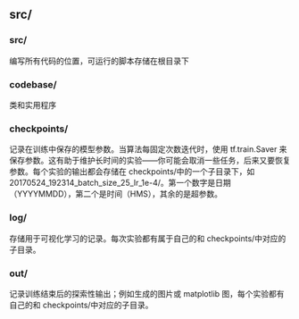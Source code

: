 ## src/
### src/
编写所有代码的位置，可运行的脚本存储在根目录下
### codebase/ 
类和实用程序
### checkpoints/
记录在训练中保存的模型参数。当算法每固定次数迭代时，使用 tf.train.Saver 来保存参数。这有助于维护长时间的实验——你可能会取消一些任务，后来又要恢复参数。每个实验的输出都会存储在 checkpoints/中的一个子目录下，如 20170524_192314_batch_size_25_lr_1e-4/。第一个数字是日期（YYYYMMDD），第二个是时间（HMS），其余的是超参数。
### log/
存储用于可视化学习的记录。每次实验都有属于自己的和 checkpoints/中对应的子目录。
### out/
记录训练结束后的探索性输出；例如生成的图片或 matplotlib 图，每个实验都有自己的和 checkpoints/中对应的子目录。

